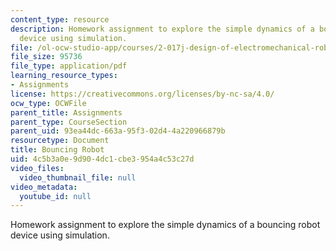 ```yaml
---
content_type: resource
description: Homework assignment to explore the simple dynamics of a bouncing robot
  device using simulation.
file: /ol-ocw-studio-app/courses/2-017j-design-of-electromechanical-robotic-systems-fall-2009/4c5b3a0e9d904dc1cbe3954a4c53c27d_MIT2_017JF09_p15.pdf
file_size: 95736
file_type: application/pdf
learning_resource_types:
- Assignments
license: https://creativecommons.org/licenses/by-nc-sa/4.0/
ocw_type: OCWFile
parent_title: Assignments
parent_type: CourseSection
parent_uid: 93ea44dc-663a-95f3-02d4-4a220966879b
resourcetype: Document
title: Bouncing Robot
uid: 4c5b3a0e-9d90-4dc1-cbe3-954a4c53c27d
video_files:
  video_thumbnail_file: null
video_metadata:
  youtube_id: null
---
```

Homework assignment to explore the simple dynamics of a bouncing robot device using simulation.